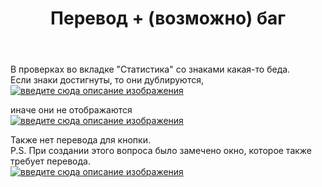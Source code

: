 ﻿---
title: "Перевод + (возможно) баг"
se.owner.user_id: 361068
se.owner.display_name: "EOF"
se.owner.link: "https://ru.meta.stackoverflow.com/users/361068/eof"
se.link: "https://ru.meta.stackoverflow.com/questions/10490/%d0%9f%d0%b5%d1%80%d0%b5%d0%b2%d0%be%d0%b4-%d0%b2%d0%be%d0%b7%d0%bc%d0%be%d0%b6%d0%bd%d0%be-%d0%b1%d0%b0%d0%b3"
se.question_id: 10490
se.post_type: question
se.score: 6
---
<p>В проверках во вкладке "Статистика" со знаками какая-то беда.<br>
Если знаки достигнуты, то они дублируются,<br>
<a href="https://i.stack.imgur.com/ondAP.png" rel="nofollow noreferrer"><img src="https://i.stack.imgur.com/ondAP.png" alt="введите сюда описание изображения"></a></p>

<p>иначе они не отображаются<br>
<a href="https://i.stack.imgur.com/r1Eik.png" rel="nofollow noreferrer"><img src="https://i.stack.imgur.com/r1Eik.png" alt="введите сюда описание изображения"></a></p>

<p>Также нет перевода для кнопки.<br>
P.S. При создании этого вопроса было замечено окно, которое также требует перевода.<br>
<a href="https://i.stack.imgur.com/G70Jk.png" rel="nofollow noreferrer"><img src="https://i.stack.imgur.com/G70Jk.png" alt="введите сюда описание изображения"></a></p>
